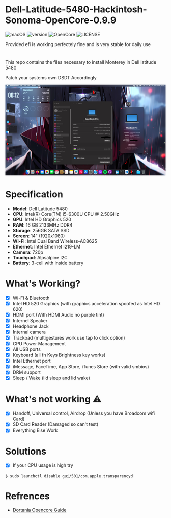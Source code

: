 # Dell-Latitude-5480-Hackintosh-Sonoma-OpenCore-0.9.9
![macOS](https://img.shields.io/badge/macOS-Sonoma-green.svg)
![version](https://img.shields.io/badge/14.5-red)
![OpenCore](https://img.shields.io/badge/OpenCore-0.9.9-green)
![LICENSE](https://img.shields.io/badge/license-MIT-green.svg)

Provided efi is working perfectely fine and is very stable for daily use 
#
This repo contains the files necessary to install Monterey in Dell latitude 5480

Patch your systems own DSDT Accordingly

![](image/screenshot.png)

# Specification 
- <b>Model</b>: Dell Latitude 5480
- <b>CPU</b>: Intel(R) Core(TM) i5-6300U CPU @ 2.50GHz
- <b>GPU</b>: Intel HD Graphics 520
- <b>RAM</b>: 16 GB 2133MHz DDR4
- <b>Storage</b>: 256GB SATA SSD
- <b>Screen</b>: 14" (1920x1080)
- <b>Wi-Fi</b>: Intel Dual Band Wireless-AC8625
- <b>Ethernet</b>: Intel Ethernet I219-LM
- <b>Camera</b>: 720p
- <b>Touchpad</b>: Alpsalpine I2C
- <b>Battery</b>: 3-cell with inside battery 

# What's Working?
- [x] Wi-Fi & Bluetooth 
- [x] Intel HD 520 Graphics (with graphics acceleration spoofed as Intel HD 620)
- [x] HDMI port (With HDMI Audio no purple tint)
- [x] Internel Speaker
- [x] Headphone Jack
- [x] Internal camera 
- [x] Trackpad (multigestures work use tap to click option)
- [x] CPU Power Management 
- [x] All USB ports
- [x] Keyboard (all fn Keys Brightness key works)
- [x] Intel Ethernet port
- [x] iMessage, FaceTime, App Store, iTunes Store (with valid smbios)
- [x] DRM support 
- [x] Sleep / Wake (lid sleep and lid wake) 

# What's not working ⚠️
- [x] Handoff, Universal control, Airdrop (Unless you have Broadcom wifi Card)
- [x] SD Card Reader (Damaged so can't test)
- [x] Everything Else Work

# Solutions 
- [x] If your CPU usage is high try
```
$ sudo launchctl disable gui/501/com.apple.transparencyd
```
# Refrences
- [Dortania Opencore Guide](https://dortania.github.io/OpenCore-Install-Guide/)


